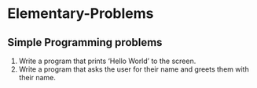 # Elementary-Problems
## Simple Programming problems

1. Write a program that prints ‘Hello World’ to the screen.
2. Write a program that asks the user for their name and greets them with their name.
